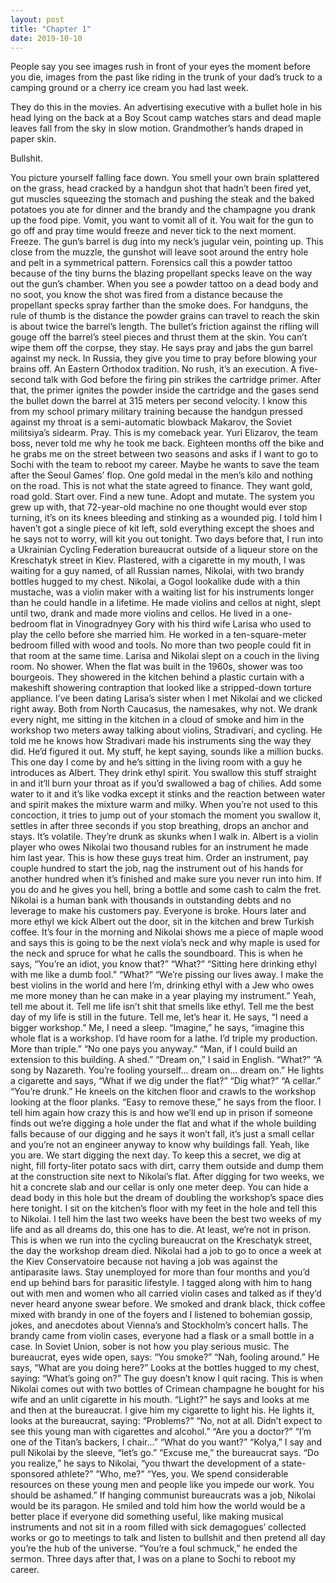 ```yaml
---
layout: post
title: "Chapter 1"
date: 2019-10-10
---
```


People say you see images rush in front of your eyes the moment before you die, images from the past like riding in the trunk of your dad’s truck to a camping ground or a cherry ice cream you had last week. 

They do this in the movies. An advertising executive with a bullet hole in his head lying on the back at a Boy Scout camp watches stars and dead maple leaves fall from the sky in slow motion. Grandmother’s hands draped in paper skin.

Bullshit.

You picture yourself falling face down. You smell your own brain splattered on the grass, head cracked by a handgun shot that hadn’t been fired yet, gut muscles squeezing the stomach and pushing the steak and the baked potatoes you ate for dinner and the brandy and the champagne you drank up the food pipe.
Vomit, you want to vomit all of it. You wait for the gun to go off and pray time would freeze and never tick to the next moment.
Freeze.
The gun’s barrel is dug into my neck’s jugular vein, pointing up. This close from the muzzle, the gunshot will leave soot around the entry hole and pelt in a symmetrical pattern. Forensics call this a powder tattoo because of the tiny burns the blazing propellant specks leave on the way out the gun’s chamber.
When you see a powder tattoo on a dead body and no soot, you know the shot was fired from a distance because the propellant specks spray farther than the smoke does.
For handguns, the rule of thumb is the distance the powder grains can travel to reach the skin is about twice the barrel’s length. The bullet’s friction against the rifling will gouge off the barrel’s steel pieces and thrust them at the skin. You can’t wipe them off the corpse, they stay.
He says pray and jabs the gun barrel against my neck. In Russia, they give you time to pray before blowing your brains off. An Eastern Orthodox tradition. No rush, it’s an execution. A five-second talk with God before the firing pin strikes the cartridge primer. After that, the primer ignites the powder inside the cartridge and the gases send the bullet down the barrel at 315 meters per second velocity.
I know this from my school primary military training because the handgun pressed against my throat is a semi-automatic blowback Makarov, the Soviet militsiya’s sidearm.
Pray.
This is my comeback year. Yuri Elizarov, the team boss, never told me why he took me back. Eighteen months off the bike and he grabs me on the street between two seasons and asks if I want to go to Sochi with the team to reboot my career.
Maybe he wants to save the team after the Seoul Games’ flop. One gold medal in the men’s kilo and nothing on the road. This is not what the state agreed to finance. They want gold, road gold.
Start over. Find a new tune. Adopt and mutate. The system you grew up with, that 72-year-old machine no one thought would ever stop turning, it’s on its knees bleeding and stinking as a wounded pig.
I told him I haven’t got a single piece of kit left, sold everything except the shoes and he says not to worry, will kit you out tonight.
Two days before that, I run into a Ukrainian Cycling Federation bureaucrat outside of a liqueur store on the Kreschatyk street in Kiev.
Plastered, with a cigarette in my mouth, I was waiting for a guy named, of all Russian names, Nikolai, with two brandy bottles hugged to my chest.
Nikolai, a Gogol lookalike dude with a thin mustache, was a violin maker with a waiting list for his instruments longer than he could handle in a lifetime. He made violins and cellos at night, slept until two, drank and made more violins and cellos.
He lived in a one-bedroom flat in Vinogradnyey Gory with his third wife Larisa who used to play the cello before she married him. He worked in a ten-square-meter bedroom filled with wood and tools. No more than two people could fit in that room at the same time.
Larisa and Nikolai slept on a couch in the living room. No shower. When the flat was built in the 1960s, shower was too bourgeois. They showered in the kitchen behind a plastic curtain with a makeshift showering contraption that looked like a stripped-down torture appliance.
I’ve been dating Larisa’s sister when I met Nikolai and we clicked right away. Both from North Caucasus, the namesakes, why not.
We drank every night, me sitting in the kitchen in a cloud of smoke and him in the workshop two meters away talking about violins, Stradivari, and cycling.
He told me he knows how Stradivari made his instruments sing the way they did. He’d figured it out. My stuff, he kept saying, sounds like a million bucks.
This one day I come by and he’s sitting in the living room with a guy he introduces as Albert. They drink ethyl spirit. You swallow this stuff straight in and it’ll burn your throat as if you’d swallowed a bag of chilies. Add some water to it and it’s like vodka except it stinks and the reaction between water and spirit makes the mixture warm and milky. When you’re not used to this concoction, it tries to jump out of your stomach the moment you swallow it, settles in after three seconds if you stop breathing, drops an anchor and stays. It’s volatile.
They’re drunk as skunks when I walk in. Albert is a violin player who owes Nikolai two thousand rubles for an instrument he made him last year.
This is how these guys treat him. Order an instrument, pay couple hundred to start the job, nag the instrument out of his hands for another hundred when it’s finished and make sure you never run into him. If you do and he gives you hell, bring a bottle and some cash to calm the fret. 
Nikolai is a human bank with thousands in outstanding debts and no leverage to make his customers pay.
Everyone is broke.
Hours later and more ethyl we kick Albert out the door, sit in the kitchen and brew Turkish coffee.
It’s four in the morning and Nikolai shows me a piece of maple wood and says this is going to be the next viola’s neck and why maple is used for the neck and spruce for what he calls the soundboard.
This is when he says, “You’re an idiot, you know that?”
“What?”
“Sitting here drinking ethyl with me like a dumb fool.”
“What?”
“We’re pissing our lives away. I make the best violins in the world and here I’m, drinking ethyl with a Jew who owes me more money than he can make in a year playing my instrument.”
Yeah, tell me about it. Tell me life isn’t shit that smells like ethyl. Tell me the best day of my life is still in the future. Tell me, let’s hear it.
He says, “I need a bigger workshop.”
Me, I need a sleep.
“Imagine,” he says, “imagine this whole flat is a workshop. I’d have room for a lathe. I’d triple my production. More than triple.”
“No one pays you anyway.”
“Man, if I could build an extension to this building. A shed.”
“Dream on,” I said in English.
“What?”
“A song by Nazareth. You’re fooling yourself... dream on... dream on.”
He lights a cigarette and says, “What if we dig under the flat?”
“Dig what?”
“A cellar.”
“You’re drunk.”
He kneels on the kitchen floor and crawls to the workshop looking at the floor planks. “Easy to remove these,” he says from the floor.
I tell him again how crazy this is and how we’ll end up in prison if someone finds out we’re digging a hole under the flat and what if the whole building falls because of our digging and he says it won’t fall, it’s just a small cellar and you’re not an engineer anyway to know why buildings fall.
Yeah, like you are.
We start digging the next day. To keep this a secret, we dig at night, fill forty-liter potato sacs with dirt, carry them outside and dump them at the construction site next to Nikolai’s flat.
After digging for two weeks, we hit a concrete slab and our cellar is only one meter deep. You can hide a dead body in this hole but the dream of doubling the workshop’s space dies here tonight. 
I sit on the kitchen’s floor with my feet in the hole and tell this to Nikolai. I tell him the last two weeks have been the best two weeks of my life and as all dreams do, this one has to die.
At least, we’re not in prison.
This is when we run into the cycling bureaucrat on the Kreschatyk street, the day the workshop dream died.
Nikolai had a job to go to once a week at the Kiev Conservatoire because not having a job was against the antiparasite laws. Stay unemployed for more than four months and you’d end up behind bars for parasitic lifestyle.
I tagged along with him to hang out with men and women who all carried violin cases and talked as if they’d never heard anyone swear before. 
We smoked and drank black, thick coffee mixed with brandy in one of the foyers and I listened to bohemian gossip, jokes, and anecdotes about Vienna’s and Stockholm’s concert halls. The brandy came from violin cases, everyone had a flask or a small bottle in a case. In Soviet Union, sober is not how you play serious music.
The bureaucrat, eyes wide open, says: “You smoke?”
“Nah, fooling around.”
He says, “What are you doing here?” Looks at the bottles hugged to my chest, saying: “What’s going on?”
The guy doesn’t know I quit racing. This is when Nikolai comes out with two bottles of Crimean champagne he bought for his wife and an unlit cigarette in his mouth.
“Light?” he says and looks at me and then at the bureaucrat.
I give him my cigarette to light his. He lights it, looks at the bureaucrat, saying: “Problems?”
“No, not at all. Didn’t expect to see this young man with cigarettes and alcohol.”
“Are you a doctor?”
“I’m one of the Titan’s backers, I chair...”
“What do you want?”
“Kolya,” I say and pull Nikolai by the sleeve, “let’s go.”
“Excuse me,” the bureaucrat says. “Do you realize,” he says to Nikolai, “you thwart the development of a state-sponsored athlete?”
“Who, me?”
“Yes, you. We spend considerable resources on these young men and people like you impede our work. You should be ashamed.”
If hanging communist bureaucrats was a job, Nikolai would be its paragon. 
He smiled and told him how the world would be a better place if everyone did something useful, like making musical instruments and not sit in a room filled with sick demagogues’ collected works or go to meetings to talk and listen to bullshit and then pretend all day you’re the hub of the universe.
“You’re a foul schmuck,” he ended the sermon.
Three days after that, I was on a plane to Sochi to reboot my career.
